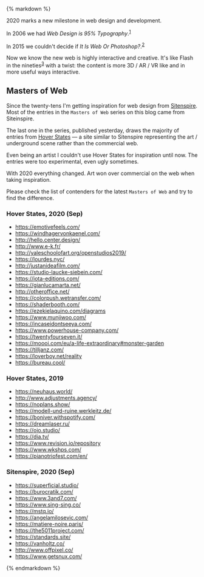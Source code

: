 {% markdown %}

2020 marks a new milestone in web design and development.

In 2006 we had _Web Design is 95% Typography_.<sup id="footnote--1">[1](#footnotes--1)</sup>

In 2015 we couldn't decide if _It Is Web Or Photoshop?_.<sup id="footnote--2">[2](#footnotes--2)</sup>

Now we know the new web is highly interactive and creative. It's like Flash in the nineties<sup id="footnote--3">[3](#footnotes--3)</sup> with a twist: the content is more 3D / AR / VR like and in more useful ways interactive.

## Masters of Web

Since the twenty-tens I'm getting inspiration for web design from [Sitenspire](https://www.siteinspire.com/). Most of the entries in the `Masters of Web` series on this blog came from Siteinspire.

The last one in the series, published yesterday, draws the majority of entries from [Hover States](https://www.hoverstat.es/) &mdash; a site similar to Sitenspire representing the art / underground scene rather than the commercial web.

Even being an artist I couldn't use Hover States for inspiration until now. The entries were too experimental, even ugly sometimes.

With 2020 everything changed. Art won over commercial on the web when taking inspiration.

Please check the list of contenders for the latest `Masters of Web` and try to find the difference.

### Hover States, 2020 (Sep)

- https://emotivefeels.com/
- https://windhagervonkaenel.com/
- http://hello.center.design/
- http://www.e-k.fr/
- http://yaleschoolofart.org/openstudios2019/
- https://lourdes.nyc/
- http://justanideafilm.com/
- https://studio-laucke-siebein.com/
- https://iota-editions.com/
- https://gianlucamarta.net/
- http://otheroffice.net/
- https://colorpush.wetransfer.com/
- https://shaderbooth.com/
- https://ezekielaquino.com/diagrams
- https://www.munjiwoo.com/
- https://incaseidontseeya.com/
- https://www.powerhouse-company.com/
- https://twentyfourseven.it/
- https://moooi.com/eu/a-life-extraordinary#monster-garden
- https://tilljanz.com/
- https://loverboy.net/reality
- https://bureau.cool/

### Hover States, 2019

- https://neuhaus.world/
- http://www.adjustments.agency/
- https://noplans.show/
- https://modell-und-ruine.werkleitz.de/
- https://boniver.withspotify.com/
- https://dreamlaser.ru/
- https://oio.studio/
- https://dia.tv/
- https://www.revision.io/repository
- https://www.wkshps.com/
- https://pianotriofest.com/en/

### Sitenspire, 2020 (Sep)

- https://superficial.studio/
- https://burocratik.com/
- https://www.3and7.com/
- https://www.sing-sing.co/
- https://mstq.io/
- https://angelamilosevic.com/
- https://matiere-noire.paris/
- https://the5011project.com/
- https://standards.site/
- https://vanholtz.co/
- http://www.offpixel.co/
- https://www.getsnux.com/

{% endmarkdown %}
